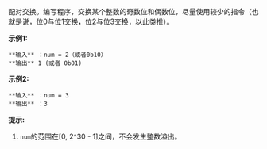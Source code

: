 配对交换。编写程序，交换某个整数的奇数位和偶数位，尽量使用较少的指令（也就是说，位0与位1交换，位2与位3交换，以此类推）。

**示例1:**

    
    
    **输入** ：num = 2（或者0b10）
    **输出** 1 (或者 0b01)
    

**示例2:**

    
    
    **输入** ：num = 3
    **输出** ：3
    

**提示:**

  1. `num`的范围在[0, 2^30 - 1]之间，不会发生整数溢出。

